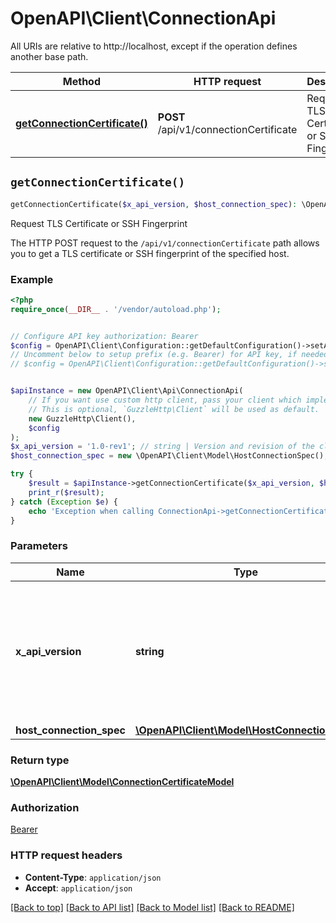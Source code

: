 # OpenAPI\Client\ConnectionApi

All URIs are relative to http://localhost, except if the operation defines another base path.

| Method | HTTP request | Description |
| ------------- | ------------- | ------------- |
| [**getConnectionCertificate()**](ConnectionApi.md#getConnectionCertificate) | **POST** /api/v1/connectionCertificate | Request TLS Certificate or SSH Fingerprint |


## `getConnectionCertificate()`

```php
getConnectionCertificate($x_api_version, $host_connection_spec): \OpenAPI\Client\Model\ConnectionCertificateModel
```

Request TLS Certificate or SSH Fingerprint

The HTTP POST request to the `/api/v1/connectionCertificate` path allows you to get a TLS certificate or SSH fingerprint of the specified host.

### Example

```php
<?php
require_once(__DIR__ . '/vendor/autoload.php');


// Configure API key authorization: Bearer
$config = OpenAPI\Client\Configuration::getDefaultConfiguration()->setApiKey('Authorization', 'YOUR_API_KEY');
// Uncomment below to setup prefix (e.g. Bearer) for API key, if needed
// $config = OpenAPI\Client\Configuration::getDefaultConfiguration()->setApiKeyPrefix('Authorization', 'Bearer');


$apiInstance = new OpenAPI\Client\Api\ConnectionApi(
    // If you want use custom http client, pass your client which implements `GuzzleHttp\ClientInterface`.
    // This is optional, `GuzzleHttp\Client` will be used as default.
    new GuzzleHttp\Client(),
    $config
);
$x_api_version = '1.0-rev1'; // string | Version and revision of the client REST API. Must be in the following format: *\\<version\\>-\\<revision\\>*.
$host_connection_spec = new \OpenAPI\Client\Model\HostConnectionSpec(); // \OpenAPI\Client\Model\HostConnectionSpec

try {
    $result = $apiInstance->getConnectionCertificate($x_api_version, $host_connection_spec);
    print_r($result);
} catch (Exception $e) {
    echo 'Exception when calling ConnectionApi->getConnectionCertificate: ', $e->getMessage(), PHP_EOL;
}
```

### Parameters

| Name | Type | Description  | Notes |
| ------------- | ------------- | ------------- | ------------- |
| **x_api_version** | **string**| Version and revision of the client REST API. Must be in the following format: *\\&lt;version\\&gt;-\\&lt;revision\\&gt;*. | [default to &#39;1.0-rev1&#39;] |
| **host_connection_spec** | [**\OpenAPI\Client\Model\HostConnectionSpec**](../Model/HostConnectionSpec.md)|  | |

### Return type

[**\OpenAPI\Client\Model\ConnectionCertificateModel**](../Model/ConnectionCertificateModel.md)

### Authorization

[Bearer](../../README.md#Bearer)

### HTTP request headers

- **Content-Type**: `application/json`
- **Accept**: `application/json`

[[Back to top]](#) [[Back to API list]](../../README.md#endpoints)
[[Back to Model list]](../../README.md#models)
[[Back to README]](../../README.md)
